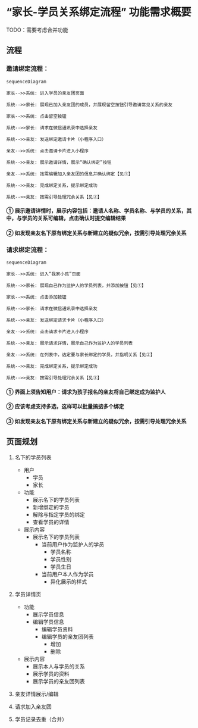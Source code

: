 # “家长-学员关系绑定流程” 功能需求概要

TODO：需要考虑合并功能

## 流程

### 邀请绑定流程：

```mermaid
sequenceDiagram

家长-->>系统: 进入学员的亲友团页面

系统-->>家长: 展现已加入亲友团的成员，并展现留空按钮引导邀请常见关系的亲友

家长-->>系统: 点击留空按钮

系统-->>家长: 请求在微信通讯录中选择亲友

系统-->>亲友: 发送绑定邀请卡片（小程序入口）

亲友-->>系统: 点击邀请卡片进入小程序

系统-->>亲友: 展示邀请详情，展示“确认绑定”按钮

亲友-->>系统: 按需编辑加入亲友团的信息并确认绑定【见①】

系统-->>亲友: 完成绑定关系，提示绑定成功

系统-->>亲友: 按需引导处理冗余关系【见②】

```

#### ① 展示邀请详情时，展示内容包括：邀请人名称、学员名称、与学员的关系，其中，与学员的关系可编辑，点击确认时提交编辑结果

#### ② 如发现亲友名下原有绑定关系与新建立的疑似冗余，按需引导处理冗余关系

### 请求绑定流程：

```mermaid
sequenceDiagram

家长-->>系统: 进入“我家小孩”页面

系统-->>家长: 展现自己作为监护人的学员列表，并添加按钮【见①】

家长-->>系统: 点击添加按钮

系统-->>家长: 请求在微信通讯录中选择亲友

系统-->>亲友: 发送绑定请求卡片（小程序入口）

亲友-->>系统: 点击请求卡片进入小程序

系统-->>亲友: 展示请求详情，展示自己作为监护人的学员列表

亲友-->>系统: 在列表中，选定要与家长绑定的学员，并指明关系【见②】

系统-->>亲友: 完成绑定关系，提示绑定成功

系统-->>亲友: 按需引导处理冗余关系【见③】

```

#### ① 界面上须告知用户：请求为孩子报名的亲友将自己绑定成为监护人

#### ② 应该考虑支持多选，这样可以批量搞掂多个绑定

#### ③ 如发现亲友名下原有绑定关系与新建立的疑似冗余，按需引导处理冗余关系

## 页面规划

1. 名下的学员列表
	* 用户
		* 学员
		* 家长
	* 功能
		* 展示名下的学员列表
		* 新增绑定的学员
		* 解除与指定学员的绑定
		* 查看学员的详情
	* 展示内容
		* 展示名下的学员列表
			* 当前用户作为监护人的学员
				* 学员名称
				* 学员性别
				* 学员生日
			* 当前用户本人作为学员
				* 异化展示的样式

2. 学员详情页
	* 功能
		* 展示学员信息
		* 编辑学员信息
			* 编辑学员资料
			* 编辑学员的亲友团列表
				* 增加
				* 删除
	* 展示内容
		* 展示本人与学员的关系
		* 展示学员的资料
		* 展示学员的亲友团列表

3. 亲友详情展示/编辑

4. 请求加入亲友团

5. 学员记录去重（合并）
<!--stackedit_data:
eyJoaXN0b3J5IjpbMTMxODA3MjQyMywtMTE4NDIzMzQxMSwtMT
YxNDI2NDg3MywxMTE1ODU2ODA1LC0xMTA4MDM0NTU1LC0xNDQz
ODcwMTczLC0xMTYwNDQzNDkxLDkwMzE0Nzc3LC0xNzcxMTU5OT
cyLDE4MDI1Mjg4MDQsLTE5NjcxMTYyOSwtODE1MTA0NiwtMzU5
MDgxNjMsLTE0Mjc0NTExMTIsLTEzODE4MDAyNywtMTU4MTI1ND
UwMywxODU4OTgzMjgxLC0xOTE2ODA0NDUzLDE3NTc3MTg3OTcs
MTEwMDc2MDc2NV19
-->